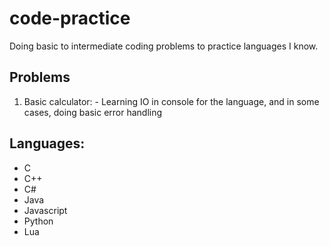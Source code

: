 # code-practice
Doing basic to intermediate coding problems to practice languages I know.

## Problems
1. Basic calculator: - Learning IO in console for the language, and in some cases, doing basic error handling

## Languages:
* C
* C++
* C#
* Java
* Javascript
* Python
* Lua
